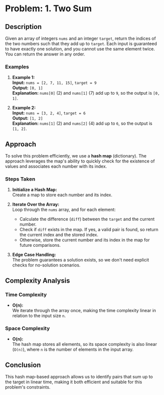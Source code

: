 # Problem: 1. Two Sum

## Description
Given an array of integers `nums` and an integer `target`, return the indices of the two numbers such that they add up to `target`. Each input is guaranteed to have exactly one solution, and you cannot use the same element twice. You can return the answer in any order.

### Examples
1. **Example 1:**  
   **Input:** `nums = [2, 7, 11, 15]`, `target = 9`  
   **Output:** `[0, 1]`  
   **Explanation:** `nums[0]` (2) and `nums[1]` (7) add up to `9`, so the output is `[0, 1]`.

2. **Example 2:**  
   **Input:** `nums = [3, 2, 4]`, `target = 6`  
   **Output:** `[1, 2]`  
   **Explanation:** `nums[1]` (2) and `nums[2]` (4) add up to `6`, so the output is `[1, 2]`.

## Approach
To solve this problem efficiently, we use a **hash map** (dictionary). The approach leverages the map's ability to quickly check for the existence of values and associates each number with its index.

### Steps Taken
1. **Initialize a Hash Map:**  
   Create a map to store each number and its index.

2. **Iterate Over the Array:**  
   Loop through the `nums` array, and for each element:
   - Calculate the difference (`diff`) between the `target` and the current number.
   - Check if `diff` exists in the map. If yes, a valid pair is found, so return the current index and the stored index.
   - Otherwise, store the current number and its index in the map for future comparisons.

3. **Edge Case Handling:**  
   The problem guarantees a solution exists, so we don't need explicit checks for no-solution scenarios.

## Complexity Analysis

### Time Complexity
- **O(n):**  
  We iterate through the array once, making the time complexity linear in relation to the input size `n`.

### Space Complexity
- **O(n):**  
  The hash map stores all elements, so its space complexity is also linear (`O(n)`), where `n` is the number of elements in the input array.

## Conclusion
This hash map-based approach allows us to identify pairs that sum up to the target in linear time, making it both efficient and suitable for this problem's constraints.
